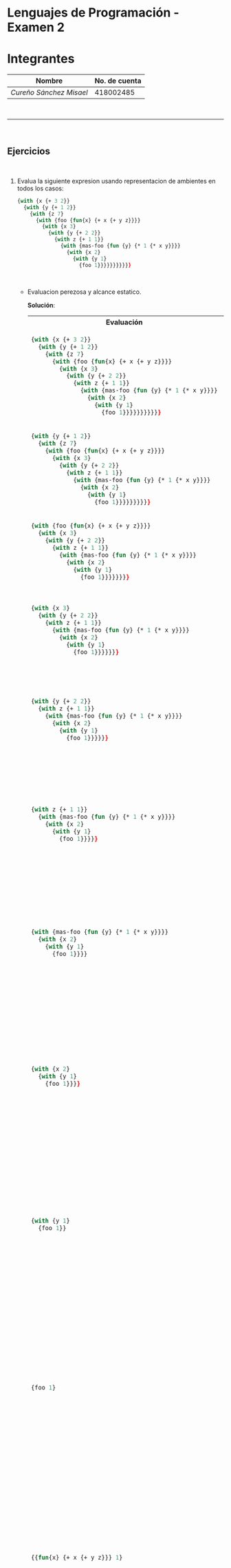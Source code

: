 # Lenguajes de Programación - Examen 2

# Integrantes 

| **Nombre** | **No. de cuenta** |
|---|---|
| *Cureño Sánchez Misael* | 418002485 |

<br>

---

<br>

## Ejercicios

<br>

1. Evalua la siguiente expresion usando representacion de ambientes en todos los casos:
    <br>

      ```ocaml
      {with {x {+ 3 2}}
        {with {y {+ 1 2}}
          {with {z 7}
            {with {foo {fun{x} {+ x {+ y z}}}}
              {with {x 3}
                {with {y {+ 2 2}}
                  {with z {+ 1 1}}
                    {with {mas-foo {fun {y} {* 1 {* x y}}}}
                      {with {x 2}
                        {with {y 1}
                          {foo 1}}}}}}}}}}}
      ```
      <br>

    - Evaluacion perezosa y alcance estatico.
      <br>

      **Solución**:
      <br>
      <center>
      <table width="100%">
      <tr>
      <th>Evaluación</th>
      <th>Ambiente</th>
      </tr>
      <tr>
      <td width="50%">

        ```ocaml
        {with {x {+ 3 2}}
          {with {y {+ 1 2}}
            {with {z 7}
              {with {foo {fun{x} {+ x {+ y z}}}}
                {with {x 3}
                  {with {y {+ 2 2}}
                    {with z {+ 1 1}}
                      {with {mas-foo {fun {y} {* 1 {* x y}}}}
                        {with {x 2}
                          {with {y 1}
                            {foo 1}}}}}}}}}}}
        ```
      </td>
      <td>

        ```txt
        -------------------------------
        ```

      </td>
      </tr>
      <tr>
      <td width="50%">

        ```ocaml
        {with {y {+ 1 2}}
          {with {z 7}
            {with {foo {fun{x} {+ x {+ y z}}}}
              {with {x 3}
                {with {y {+ 2 2}}
                  {with z {+ 1 1}}
                    {with {mas-foo {fun {y} {* 1 {* x y}}}}
                      {with {x 2}
                        {with {y 1}
                          {foo 1}}}}}}}}}}
        ```
      </td>
      <td>

        ```txt
        -------------------------------
            x   |     {+ 3 2}
        -------------------------------
        ```

      </td>
      </tr>
      <tr>
      <td width="50%">

        ```ocaml
        {with {foo {fun{x} {+ x {+ y z}}}}
          {with {x 3}
            {with {y {+ 2 2}}
              {with z {+ 1 1}}
                {with {mas-foo {fun {y} {* 1 {* x y}}}}
                  {with {x 2}
                    {with {y 1}
                      {foo 1}}}}}}}}
        ```
      </td>
      <td>

        ```txt
        -------------------------------
            z   |        7
        -------------------------------
            y   |     {+ 1 2}
        -------------------------------
            x   |     {+ 3 2}
        -------------------------------
        ```

      </td>
      </tr>
      <tr>
      <td width="50%">

        ```ocaml
        {with {x 3}
          {with {y {+ 2 2}}
            {with z {+ 1 1}}
              {with {mas-foo {fun {y} {* 1 {* x y}}}}
                {with {x 2}
                  {with {y 1}
                    {foo 1}}}}}}}
        ```
      </td>
      <td>

        ```txt
        ---------------------------------
          foo   | {fun{x} {+ x {+ y z}}}
        ---------------------------------
            z   |        7
        ---------------------------------
            y   |     {+ 1 2}
        ---------------------------------
            x   |     {+ 3 2}
        ---------------------------------
        ```

      </td>
      </tr>
      <tr>
      <td width="50%">

        ```ocaml
        {with {y {+ 2 2}}
          {with z {+ 1 1}}
            {with {mas-foo {fun {y} {* 1 {* x y}}}}
              {with {x 2}
                {with {y 1}
                  {foo 1}}}}}}
        ```
      </td>
      <td>

        ```txt
        ---------------------------------
            x   |        3
        ---------------------------------
          foo   | {fun{x} {+ x {+ y z}}}
        ---------------------------------
            z   |        7
        ---------------------------------
            y   |     {+ 1 2}
        ---------------------------------
            x   |     {+ 3 2}
        ---------------------------------
        ```

      </td>
      </tr>
      <tr>
      <td width="50%">

        ```ocaml
        {with z {+ 1 1}}
          {with {mas-foo {fun {y} {* 1 {* x y}}}}
            {with {x 2}
              {with {y 1}
                {foo 1}}}}}
        ```
      </td>
      <td>

        ```txt
        ---------------------------------
            y   |     {+ 2 2}
        ---------------------------------
            x   |        3
        ---------------------------------
          foo   | {fun{x} {+ x {+ y z}}}
        ---------------------------------
            z   |        7
        ---------------------------------
            y   |     {+ 1 2}
        ---------------------------------
            x   |     {+ 3 2}
        ---------------------------------
        ```

      </td>
      </tr>
      
      <tr>
      <td width="50%">

        ```ocaml
        {with {mas-foo {fun {y} {* 1 {* x y}}}}
          {with {x 2}
            {with {y 1}
              {foo 1}}}}
        ```
      </td>
      <td>

        ```txt
        ---------------------------------
            z   |     {+ 1 1}
        ---------------------------------
            y   |     {+ 2 2}
        ---------------------------------
            x   |        3
        ---------------------------------
          foo   | {fun{x} {+ x {+ y z}}}
        ---------------------------------
            z   |        7
        ---------------------------------
            y   |     {+ 1 2}
        ---------------------------------
            x   |     {+ 3 2}
        ---------------------------------
        ```

      </td>
      </tr>
      <tr>
      <td width="50%">

        ```ocaml
        {with {x 2}
          {with {y 1}
            {foo 1}}}}
        ```
      </td>
      <td>

        ```txt
        ---------------------------------
        mas-foo | {fun {y} {* 1 {* x y}}
        ---------------------------------
            z   |     {+ 1 1}
        ---------------------------------
            y   |     {+ 2 2}
        ---------------------------------
            x   |        3
        ---------------------------------
          foo   | {fun{x} {+ x {+ y z}}}
        ---------------------------------
            z   |        7
        ---------------------------------
            y   |     {+ 1 2}
        ---------------------------------
            x   |     {+ 3 2}
        ---------------------------------
        ```

      </td>
      </tr>
      <tr>
      <td width="50%">

        ```ocaml
        {with {y 1}
          {foo 1}}
        ```
      </td>
      <td>

        ```txt
        ---------------------------------
            x   |         2
        ---------------------------------
        mas-foo | {fun {y} {* 1 {* x y}}
        ---------------------------------
            z   |     {+ 1 1}
        ---------------------------------
            y   |     {+ 2 2}
        ---------------------------------
            x   |        3
        ---------------------------------
          foo   | {fun{x} {+ x {+ y z}}}
        ---------------------------------
            z   |        7
        ---------------------------------
            y   |     {+ 1 2}
        ---------------------------------
            x   |     {+ 3 2}
        ---------------------------------
        ```

      </td>
      </tr>
      <tr>
      <td width="50%">

        ```ocaml
        {foo 1}
        ```
      </td>
      <td>

        ```txt
        ---------------------------------
            y   |         1
        ---------------------------------
            x   |         2
        ---------------------------------
        mas-foo | {fun {y} {* 1 {* x y}}
        ---------------------------------
            z   |     {+ 1 1}
        ---------------------------------
            y   |     {+ 2 2}
        ---------------------------------
            x   |        3
        ---------------------------------
          foo   | {fun{x} {+ x {+ y z}}}
        ---------------------------------
            z   |        7
        ---------------------------------
            y   |     {+ 1 2}
        ---------------------------------
            x   |     {+ 3 2}
        ---------------------------------
        ```

      </td>
      </tr>
      
      <tr>
      <td width="50%">

        ```ocaml
        {{fun{x} {+ x {+ y z}}} 1}
        ```
      </td>
      <td>

        ```txt
        ---------------------------------
            y   |         1
        ---------------------------------
            x   |         2
        ---------------------------------
        mas-foo | {fun {y} {* 1 {* x y}}
        ---------------------------------
            z   |     {+ 1 1}
        ---------------------------------
            y   |     {+ 2 2}
        ---------------------------------
            x   |        3
        ---------------------------------
        > foo   | {fun{x} {+ x {+ y z}}}
        ---------------------------------
            z   |        7
        ---------------------------------
            y   |     {+ 1 2}
        ---------------------------------
            x   |     {+ 3 2}
        ---------------------------------
        ```

      </td>
      </tr>
      
      <tr>
      <td width="50%">

        ```ocaml
        {+ 1 {+ y z}}
        ```
      </td>
      <td>

        ```txt
        ---------------------------------
            y   |         1
        ---------------------------------
            x   |         2
        ---------------------------------
        mas-foo | {fun {y} {* 1 {* x y}}
        ---------------------------------
            z   |     {+ 1 1}
        ---------------------------------
            y   |     {+ 2 2}
        ---------------------------------
            x   |        3
        ---------------------------------
        > foo   | {fun{x} {+ x {+ y z}}}
        ---------------------------------
            z   |        7
        ---------------------------------
            y   |     {+ 1 2}
        ---------------------------------
            x   |     {+ 3 2}
        ---------------------------------
        ```

      </td>
      </tr>
      <tr>
      <td width="50%">

        ```ocaml
        {+ 1 {+ {+ 1 2} z}}
        ```
      </td>
      <td>

        ```txt
        ---------------------------------
            y   |         1
        ---------------------------------
            x   |         2
        ---------------------------------
        mas-foo | {fun {y} {* 1 {* x y}}
        ---------------------------------
            z   |     {+ 1 1}
        ---------------------------------
            y   |     {+ 2 2}
        ---------------------------------
            x   |        3
        ---------------------------------
          foo   | {fun{x} {+ x {+ y z}}}
        ---------------------------------
            z   |        7
        ---------------------------------
        >   y   |     {+ 1 2}
        ---------------------------------
            x   |     {+ 3 2}
        ---------------------------------
        ```

      </td>
      </tr>
      
      <tr>
      <td width="50%">

        ```ocaml
        {+ 1 {+ {+ 1 2} 7}}
        ```
      </td>
      <td>

        ```txt
        ---------------------------------
            y   |         1
        ---------------------------------
            x   |         2
        ---------------------------------
        mas-foo | {fun {y} {* 1 {* x y}}
        ---------------------------------
            z   |     {+ 1 1}
        ---------------------------------
            y   |     {+ 2 2}
        ---------------------------------
            x   |        3
        ---------------------------------
          foo   | {fun{x} {+ x {+ y z}}}
        ---------------------------------
        >   z   |        7
        ---------------------------------
            y   |     {+ 1 2}
        ---------------------------------
            x   |     {+ 3 2}
        ---------------------------------
        ```

      </td>
      </tr>
      <tr>
      <td width="50%">

        ```ocaml
        {+ 1 {+ 3 7}}
        ```
      </td>
      <td>

        ```txt
        ---------------------------------
            y   |         1
        ---------------------------------
            x   |         2
        ---------------------------------
        mas-foo | {fun {y} {* 1 {* x y}}
        ---------------------------------
            z   |     {+ 1 1}
        ---------------------------------
            y   |     {+ 2 2}
        ---------------------------------
            x   |        3
        ---------------------------------
          foo   | {fun{x} {+ x {+ y z}}}
        ---------------------------------
        >   z   |        7
        ---------------------------------
            y   |     {+ 1 2}
        ---------------------------------
            x   |     {+ 3 2}
        ---------------------------------
        ```

      </td>
      </tr>
      <tr>
      <td width="50%">

        ```ocaml
        {+ 1 10}
        ```
      </td>
      <td>

        ```txt
        ---------------------------------
            y   |         1
        ---------------------------------
            x   |         2
        ---------------------------------
        mas-foo | {fun {y} {* 1 {* x y}}
        ---------------------------------
            z   |     {+ 1 1}
        ---------------------------------
            y   |     {+ 2 2}
        ---------------------------------
            x   |        3
        ---------------------------------
          foo   | {fun{x} {+ x {+ y z}}}
        ---------------------------------
        >   z   |        7
        ---------------------------------
            y   |     {+ 1 2}
        ---------------------------------
            x   |     {+ 3 2}
        ---------------------------------
        ```

      </td>
      </tr>
      <tr>
      <td width="50%">

        ```ocaml
        11
        ```
      </td>
      <td>

        ```txt
        ---------------------------------
            y   |         1
        ---------------------------------
            x   |         2
        ---------------------------------
        mas-foo | {fun {y} {* 1 {* x y}}
        ---------------------------------
            z   |     {+ 1 1}
        ---------------------------------
            y   |     {+ 2 2}
        ---------------------------------
            x   |        3
        ---------------------------------
          foo   | {fun{x} {+ x {+ y z}}}
        ---------------------------------
        >   z   |        7
        ---------------------------------
            y   |     {+ 1 2}
        ---------------------------------
            x   |     {+ 3 2}
        ---------------------------------
        ```

      </td>
      </tr>
      </table>
      </center>

    - Evaluacion perezosa y alcance dinámico.
      <br><br>

      **Solución**:
      <br>
      <center>
      <table width="100%">
      <tr>
      <th>Evaluación</th>
      <th>Ambiente</th>
      </tr>
      <tr>
      <td width="50%">

        ```ocaml
        {with {x {+ 3 2}}
          {with {y {+ 1 2}}
            {with {z 7}
              {with {foo {fun{x} {+ x {+ y z}}}}
                {with {x 3}
                  {with {y {+ 2 2}}
                    {with z {+ 1 1}}
                      {with {mas-foo {fun {y} {* 1 {* x y}}}}
                        {with {x 2}
                          {with {y 1}
                            {foo 1}}}}}}}}}}}
        ```
      </td>
      <td>

        ```txt
        -------------------------------
        ```

      </td>
      </tr>
      <tr>
      <td width="50%">

        ```ocaml
        {with {y {+ 1 2}}
          {with {z 7}
            {with {foo {fun{x} {+ x {+ y z}}}}
              {with {x 3}
                {with {y {+ 2 2}}
                  {with z {+ 1 1}}
                    {with {mas-foo {fun {y} {* 1 {* x y}}}}
                      {with {x 2}
                        {with {y 1}
                          {foo 1}}}}}}}}}}
        ```
      </td>
      <td>

        ```txt
        -------------------------------
            x   |     {+ 3 2}
        -------------------------------
        ```

      </td>
      </tr>
      <tr>
      <td width="50%">

        ```ocaml
        {with {foo {fun{x} {+ x {+ y z}}}}
          {with {x 3}
            {with {y {+ 2 2}}
              {with z {+ 1 1}}
                {with {mas-foo {fun {y} {* 1 {* x y}}}}
                  {with {x 2}
                    {with {y 1}
                      {foo 1}}}}}}}}
        ```
      </td>
      <td>

        ```txt
        -------------------------------
            z   |        7
        -------------------------------
            y   |     {+ 1 2}
        -------------------------------
            x   |     {+ 3 2}
        -------------------------------
        ```

      </td>
      </tr>
      <tr>
      <td width="50%">

        ```ocaml
        {with {x 3}
          {with {y {+ 2 2}}
            {with z {+ 1 1}}
              {with {mas-foo {fun {y} {* 1 {* x y}}}}
                {with {x 2}
                  {with {y 1}
                    {foo 1}}}}}}}
        ```
      </td>
      <td>

        ```txt
        ---------------------------------
          foo   | {fun{x} {+ x {+ y z}}}
        ---------------------------------
            z   |        7
        ---------------------------------
            y   |     {+ 1 2}
        ---------------------------------
            x   |     {+ 3 2}
        ---------------------------------
        ```

      </td>
      </tr>
      <tr>
      <td width="50%">

        ```ocaml
        {with {y {+ 2 2}}
          {with z {+ 1 1}}
            {with {mas-foo {fun {y} {* 1 {* x y}}}}
              {with {x 2}
                {with {y 1}
                  {foo 1}}}}}}
        ```
      </td>
      <td>

        ```txt
        ---------------------------------
            x   |        3
        ---------------------------------
          foo   | {fun{x} {+ x {+ y z}}}
        ---------------------------------
            z   |        7
        ---------------------------------
            y   |     {+ 1 2}
        ---------------------------------
            x   |     {+ 3 2}
        ---------------------------------
        ```

      </td>
      </tr>
      <tr>
      <td width="50%">

        ```ocaml
        {with z {+ 1 1}}
          {with {mas-foo {fun {y} {* 1 {* x y}}}}
            {with {x 2}
              {with {y 1}
                {foo 1}}}}}
        ```
      </td>
      <td>

        ```txt
        ---------------------------------
            y   |     {+ 2 2}
        ---------------------------------
            x   |        3
        ---------------------------------
          foo   | {fun{x} {+ x {+ y z}}}
        ---------------------------------
            z   |        7
        ---------------------------------
            y   |     {+ 1 2}
        ---------------------------------
            x   |     {+ 3 2}
        ---------------------------------
        ```

      </td>
      </tr>
      
      <tr>
      <td width="50%">

        ```ocaml
        {with {mas-foo {fun {y} {* 1 {* x y}}}}
          {with {x 2}
            {with {y 1}
              {foo 1}}}}
        ```
      </td>
      <td>

        ```txt
        ---------------------------------
            z   |     {+ 1 1}
        ---------------------------------
            y   |     {+ 2 2}
        ---------------------------------
            x   |        3
        ---------------------------------
          foo   | {fun{x} {+ x {+ y z}}}
        ---------------------------------
            z   |        7
        ---------------------------------
            y   |     {+ 1 2}
        ---------------------------------
            x   |     {+ 3 2}
        ---------------------------------
        ```

      </td>
      </tr>
      <tr>
      <td width="50%">

        ```ocaml
        {with {x 2}
          {with {y 1}
            {foo 1}}}}
        ```
      </td>
      <td>

        ```txt
        ---------------------------------
        mas-foo | {fun {y} {* 1 {* x y}}
        ---------------------------------
            z   |     {+ 1 1}
        ---------------------------------
            y   |     {+ 2 2}
        ---------------------------------
            x   |        3
        ---------------------------------
          foo   | {fun{x} {+ x {+ y z}}}
        ---------------------------------
            z   |        7
        ---------------------------------
            y   |     {+ 1 2}
        ---------------------------------
            x   |     {+ 3 2}
        ---------------------------------
        ```

      </td>
      </tr>
      <tr>
      <td width="50%">

        ```ocaml
        {with {y 1}
          {foo 1}}
        ```
      </td>
      <td>

        ```txt
        ---------------------------------
            x   |         2
        ---------------------------------
        mas-foo | {fun {y} {* 1 {* x y}}
        ---------------------------------
            z   |     {+ 1 1}
        ---------------------------------
            y   |     {+ 2 2}
        ---------------------------------
            x   |        3
        ---------------------------------
          foo   | {fun{x} {+ x {+ y z}}}
        ---------------------------------
            z   |        7
        ---------------------------------
            y   |     {+ 1 2}
        ---------------------------------
            x   |     {+ 3 2}
        ---------------------------------
        ```

      </td>
      </tr>
      <tr>
      <td width="50%">

        ```ocaml
        {foo 1}
        ```
      </td>
      <td>

        ```txt
        ---------------------------------
            y   |         1
        ---------------------------------
            x   |         2
        ---------------------------------
        mas-foo | {fun {y} {* 1 {* x y}}
        ---------------------------------
            z   |     {+ 1 1}
        ---------------------------------
            y   |     {+ 2 2}
        ---------------------------------
            x   |        3
        ---------------------------------
          foo   | {fun{x} {+ x {+ y z}}}
        ---------------------------------
            z   |        7
        ---------------------------------
            y   |     {+ 1 2}
        ---------------------------------
            x   |     {+ 3 2}
        ---------------------------------
        ```

      </td>
      </tr>
      <tr>
      <td width="50%">

        ```ocaml
        {{fun{x} {+ x {+ y z}}} 1}
        ```
      </td>
      <td>

        ```txt
        ---------------------------------
            y   |         1
        ---------------------------------
            x   |         2
        ---------------------------------
        mas-foo | {fun {y} {* 1 {* x y}}
        ---------------------------------
            z   |     {+ 1 1}
        ---------------------------------
            y   |     {+ 2 2}
        ---------------------------------
            x   |        3
        ---------------------------------
        > foo   | {fun{x} {+ x {+ y z}}}
        ---------------------------------
            z   |        7
        ---------------------------------
            y   |     {+ 1 2}
        ---------------------------------
            x   |     {+ 3 2}
        ---------------------------------
        ```

      </td>
      </tr>
      <tr>
      <td width="50%">

        ```ocaml
        {+ 1 {+ y z}}
        ```
      </td>
      <td>

        ```txt
        ---------------------------------
            y   |         1
        ---------------------------------
            x   |         2
        ---------------------------------
        mas-foo | {fun {y} {* 1 {* x y}}
        ---------------------------------
            z   |     {+ 1 1}
        ---------------------------------
            y   |     {+ 2 2}
        ---------------------------------
            x   |        3
        ---------------------------------
        > foo   | {fun{x} {+ x {+ y z}}}
        ---------------------------------
            z   |        7
        ---------------------------------
            y   |     {+ 1 2}
        ---------------------------------
            x   |     {+ 3 2}
        ---------------------------------
        ```

      </td>
      </tr>
      <tr>
      <td width="50%">

        ```ocaml
        {+ 1 {+ 1 z}}
        ```
      </td>
      <td>

        ```txt
        ---------------------------------
        >   y   |         1
        ---------------------------------
            x   |         2
        ---------------------------------
        mas-foo | {fun {y} {* 1 {* x y}}
        ---------------------------------
            z   |     {+ 1 1}
        ---------------------------------
            y   |     {+ 2 2}
        ---------------------------------
            x   |        3
        ---------------------------------
          foo   | {fun{x} {+ x {+ y z}}}
        ---------------------------------
            z   |        7
        ---------------------------------
            y   |     {+ 1 2}
        ---------------------------------
            x   |     {+ 3 2}
        ---------------------------------
        ```

      </td>
      </tr>
      <tr>
      <td width="50%">

        ```ocaml
        {+ 1 {+ 1 {+ 1 1}}}
        ```
      </td>
      <td>

        ```txt
        ---------------------------------
            y   |         1
        ---------------------------------
            x   |         2
        ---------------------------------
        mas-foo | {fun {y} {* 1 {* x y}}
        ---------------------------------
        >   z   |     {+ 1 1}
        ---------------------------------
            y   |     {+ 2 2}
        ---------------------------------
            x   |        3
        ---------------------------------
          foo   | {fun{x} {+ x {+ y z}}}
        ---------------------------------
            z   |        7
        ---------------------------------
            y   |     {+ 1 2}
        ---------------------------------
            x   |     {+ 3 2}
        ---------------------------------
        ```

      </td>
      </tr>
      <tr>
      <td width="50%">

        ```ocaml
        {+ 1 {+ 1 2}}
        ```
      </td>
      <td>

        ```txt
        ---------------------------------
            y   |         1
        ---------------------------------
            x   |         2
        ---------------------------------
        mas-foo | {fun {y} {* 1 {* x y}}
        ---------------------------------
        >   z   |     {+ 1 1}
        ---------------------------------
            y   |     {+ 2 2}
        ---------------------------------
            x   |        3
        ---------------------------------
          foo   | {fun{x} {+ x {+ y z}}}
        ---------------------------------
            z   |        7
        ---------------------------------
            y   |     {+ 1 2}
        ---------------------------------
            x   |     {+ 3 2}
        ---------------------------------
        ```

      </td>
      </tr>
      <tr>
      <td width="50%">

        ```ocaml
        {+ 1 3}
        ```
      </td>
      <td>

        ```txt
        ---------------------------------
            y   |         1
        ---------------------------------
            x   |         2
        ---------------------------------
        mas-foo | {fun {y} {* 1 {* x y}}
        ---------------------------------
        >   z   |     {+ 1 1}
        ---------------------------------
            y   |     {+ 2 2}
        ---------------------------------
            x   |        3
        ---------------------------------
          foo   | {fun{x} {+ x {+ y z}}}
        ---------------------------------
            z   |        7
        ---------------------------------
            y   |     {+ 1 2}
        ---------------------------------
            x   |     {+ 3 2}
        ---------------------------------
        ```

      </td>
      </tr>
      <tr>
      <td width="50%">

        ```ocaml
        4
        ```
      </td>
      <td>

        ```txt
        ---------------------------------
            y   |         1
        ---------------------------------
            x   |         2
        ---------------------------------
        mas-foo | {fun {y} {* 1 {* x y}}
        ---------------------------------
        >   z   |     {+ 1 1}
        ---------------------------------
            y   |     {+ 2 2}
        ---------------------------------
            x   |        3
        ---------------------------------
          foo   | {fun{x} {+ x {+ y z}}}
        ---------------------------------
            z   |        7
        ---------------------------------
            y   |     {+ 1 2}
        ---------------------------------
            x   |     {+ 3 2}
        ---------------------------------
        ```

      </td>
      </tr>
      </table>
      </center>

    - Evaluacion glotona y alcance estático.
      <br>

      **Solución**:
      <br>
      <center>
      <table width="100%">
      <tr>
      <th>Evaluación</th>
      <th>Ambiente</th>
      </tr>
      <tr>
      <td width="50%">

        ```ocaml
        {with {x {+ 3 2}}
          {with {y {+ 1 2}}
            {with {z 7}
              {with {foo {fun{x} {+ x {+ y z}}}}
                {with {x 3}
                  {with {y {+ 2 2}}
                    {with z {+ 1 1}}
                      {with {mas-foo {fun {y} {* 1 {* x y}}}}
                        {with {x 2}
                          {with {y 1}
                            {foo 1}}}}}}}}}}}
        ```
      </td>
      <td>

        ```txt
        -------------------------------
        ```

      </td>
      </tr>
      <tr>
      <td width="50%">

        ```ocaml
        {with {y {+ 1 2}}
          {with {z 7}
            {with {foo {fun{x} {+ x {+ y z}}}}
              {with {x 3}
                {with {y {+ 2 2}}
                  {with z {+ 1 1}}
                    {with {mas-foo {fun {y} {* 1 {* x y}}}}
                      {with {x 2}
                        {with {y 1}
                          {foo 1}}}}}}}}}}
        ```
      </td>
      <td>

        ```txt
        -------------------------------
            x   |         5
        -------------------------------
        ```

      </td>
      </tr>
      <tr>
      <td width="50%">

        ```ocaml
        {with {foo {fun{x} {+ x {+ y z}}}}
          {with {x 3}
            {with {y {+ 2 2}}
              {with z {+ 1 1}}
                {with {mas-foo {fun {y} {* 1 {* x y}}}}
                  {with {x 2}
                    {with {y 1}
                      {foo 1}}}}}}}}
        ```
      </td>
      <td>

        ```txt
        -------------------------------
            z   |         7
        -------------------------------
            y   |         3
        -------------------------------
            x   |         5
        -------------------------------
        ```

      </td>
      </tr>
      <tr>
      <td width="50%">

        ```ocaml
        {with {x 3}
          {with {y {+ 2 2}}
            {with z {+ 1 1}}
              {with {mas-foo {fun {y} {* 1 {* x y}}}}
                {with {x 2}
                  {with {y 1}
                    {foo 1}}}}}}}
        ```
      </td>
      <td>

        ```txt
        ---------------------------------
          foo   | {fun{x} {+ x {+ y z}}}
        ---------------------------------
            z   |         7
        ---------------------------------
            y   |         3
        ---------------------------------
            x   |         5
        ---------------------------------
        ```

      </td>
      </tr>
      <tr>
      <td width="50%">

        ```ocaml
        {with {y {+ 2 2}}
          {with z {+ 1 1}}
            {with {mas-foo {fun {y} {* 1 {* x y}}}}
              {with {x 2}
                {with {y 1}
                  {foo 1}}}}}}
        ```
      </td>
      <td>

        ```txt
        ---------------------------------
            x   |        3
        ---------------------------------
          foo   | {fun{x} {+ x {+ y z}}}
        ---------------------------------
            z   |         7
        ---------------------------------
            y   |         3
        ---------------------------------
            x   |         5
        ---------------------------------
        ```

      </td>
      </tr>
      <tr>
      <td width="50%">

        ```ocaml
        {with z {+ 1 1}}
          {with {mas-foo {fun {y} {* 1 {* x y}}}}
            {with {x 2}
              {with {y 1}
                {foo 1}}}}}
        ```
      </td>
      <td>

        ```txt
        ---------------------------------
            y   |         4
        ---------------------------------
            x   |         3
        ---------------------------------
          foo   | {fun{x} {+ x {+ y z}}}
        ---------------------------------
            z   |         7
        ---------------------------------
            y   |         3
        ---------------------------------
            x   |         5
        ---------------------------------
        ```

      </td>
      </tr>
      
      <tr>
      <td width="50%">

        ```ocaml
        {with {mas-foo {fun {y} {* 1 {* x y}}}}
          {with {x 2}
            {with {y 1}
              {foo 1}}}}
        ```
      </td>
      <td>

        ```txt
        ---------------------------------
            z   |         2
        ---------------------------------
            y   |         4
        ---------------------------------
            x   |         3
        ---------------------------------
          foo   | {fun{x} {+ x {+ y z}}}
        ---------------------------------
            z   |         7
        ---------------------------------
            y   |         3
        ---------------------------------
            x   |         5
        ---------------------------------
        ```

      </td>
      </tr>
      <tr>
      <td width="50%">

        ```ocaml
        {with {x 2}
          {with {y 1}
            {foo 1}}}}
        ```
      </td>
      <td>

        ```txt
        ---------------------------------
        mas-foo | {fun {y} {* 1 {* x y}}
        ---------------------------------
            z   |         2
        ---------------------------------
            y   |         4
        ---------------------------------
            x   |         3
        ---------------------------------
          foo   | {fun{x} {+ x {+ y z}}}
        ---------------------------------
            z   |         7
        ---------------------------------
            y   |         3
        ---------------------------------
            x   |         5
        ---------------------------------
        ```

      </td>
      </tr>
      <tr>
      <td width="50%">

        ```ocaml
          {with {y 1}
            {foo 1}}
        ```
      </td>
      <td>

        ```txt
        ---------------------------------
            x   |         2
        ---------------------------------
        mas-foo | {fun {y} {* 1 {* x y}}
        ---------------------------------
            z   |         2
        ---------------------------------
            y   |         4
        ---------------------------------
            x   |         3
        ---------------------------------
          foo   | {fun{x} {+ x {+ y z}}}
        ---------------------------------
            z   |         7
        ---------------------------------
            y   |         3
        ---------------------------------
            x   |         5
        ---------------------------------
        ```

      </td>
      </tr>
      <tr>
      <td width="50%">

        ```ocaml
          {foo 1}
        ```
      </td>
      <td>

        ```txt
        ---------------------------------
            y   |         1
        ---------------------------------
            x   |         2
        ---------------------------------
        mas-foo | {fun {y} {* 1 {* x y}}
        ---------------------------------
            z   |         2
        ---------------------------------
            y   |         4
        ---------------------------------
            x   |         3
        ---------------------------------
          foo   | {fun{x} {+ x {+ y z}}}
        ---------------------------------
            z   |         7
        ---------------------------------
            y   |         3
        ---------------------------------
            x   |         5
        ---------------------------------
        ```

      </td>
      </tr>
      <tr>
      <td width="50%">

        ```ocaml
        {{fun{x} {+ x {+ y z}}} 1}
        ```
      </td>
      <td>

        ```txt
        ---------------------------------
            y   |         1
        ---------------------------------
            x   |         2
        ---------------------------------
        mas-foo | {fun {y} {* 1 {* x y}}
        ---------------------------------
            z   |         2
        ---------------------------------
            y   |         4
        ---------------------------------
            x   |         3
        ---------------------------------
        > foo   | {fun{x} {+ x {+ y z}}}
        ---------------------------------
            z   |        7
        ---------------------------------
            y   |        3
        ---------------------------------
            x   |        5
        ---------------------------------
        ```

      </td>
      </tr>
      
      <tr>
      <td width="50%">

        ```ocaml
        {+ 1 {+ y z}}
        ```
      </td>
      <td>

        ```txt
        ---------------------------------
            y   |         1
        ---------------------------------
            x   |         2
        ---------------------------------
        mas-foo | {fun {y} {* 1 {* x y}}
        ---------------------------------
            z   |         2
        ---------------------------------
            y   |         4
        ---------------------------------
            x   |         3
        ---------------------------------
        > foo   | {fun{x} {+ x {+ y z}}}
        ---------------------------------
            z   |        7
        ---------------------------------
            y   |        3
        ---------------------------------
            x   |        5
        ---------------------------------
        ```

      </td>
      </tr>
      <tr>
      <td width="50%">

        ```ocaml
        {+ 1 {+ 3 z}}
        ```
      </td>
      <td>

        ```txt
        ---------------------------------
            y   |         1
        ---------------------------------
            x   |         2
        ---------------------------------
        mas-foo | {fun {y} {* 1 {* x y}}
        ---------------------------------
            z   |         2
        ---------------------------------
            y   |         4
        ---------------------------------
            x   |         3
        ---------------------------------
          foo   | {fun{x} {+ x {+ y z}}}
        ---------------------------------
            z   |         7
        ---------------------------------
        >   y   |         3
        ---------------------------------
            x   |         5
        ---------------------------------
        ```

      </td>
      </tr>
      
      <tr>
      <td width="50%">

        ```ocaml
        {+ 1 {+ 3 7}}
        ```
      </td>
      <td>

        ```txt
        ---------------------------------
            y   |         1
        ---------------------------------
            x   |         2
        ---------------------------------
        mas-foo | {fun {y} {* 1 {* x y}}
        ---------------------------------
            z   |         2
        ---------------------------------
            y   |         4
        ---------------------------------
            x   |         3
        ---------------------------------
          foo   | {fun{x} {+ x {+ y z}}}
        ---------------------------------
        >   z   |         7
        ---------------------------------
            y   |         3
        ---------------------------------
            x   |     {+ 3 2}
        ---------------------------------
        ```

      </td>
      </tr>
      <tr>
      <td width="50%">

        ```ocaml
        {+ 1 {+ 3 7}}
        ```
      </td>
      <td>

        ```txt
        ---------------------------------
            y   |         1
        ---------------------------------
            x   |         2
        ---------------------------------
        mas-foo | {fun {y} {* 1 {* x y}}
        ---------------------------------
            z   |         2
        ---------------------------------
            y   |         4
        ---------------------------------
            x   |         3
        ---------------------------------
          foo   | {fun{x} {+ x {+ y z}}}
        ---------------------------------
        >   z   |         7
        ---------------------------------
            y   |         3
        ---------------------------------
            x   |     {+ 3 2}
        ---------------------------------
        ```

      </td>
      </tr>
      <tr>
      <td width="50%">

        ```ocaml
        {+ 1 10}
        ```
      </td>
      <td>

        ```txt
        ---------------------------------
            y   |         1
        ---------------------------------
            x   |         2
        ---------------------------------
        mas-foo | {fun {y} {* 1 {* x y}}
        ---------------------------------
            z   |         2
        ---------------------------------
            y   |         4
        ---------------------------------
            x   |         3
        ---------------------------------
          foo   | {fun{x} {+ x {+ y z}}}
        ---------------------------------
        >   z   |         7
        ---------------------------------
            y   |         3
        ---------------------------------
            x   |     {+ 3 2}
        ---------------------------------
        ```

      </td>
      </tr>
      <tr>
      <td width="50%">

        ```ocaml
        11
        ```
      </td>
      <td>

        ```txt
        ---------------------------------
            y   |         1
        ---------------------------------
            x   |         2
        ---------------------------------
        mas-foo | {fun {y} {* 1 {* x y}}
        ---------------------------------
            z   |         2
        ---------------------------------
            y   |         4
        ---------------------------------
            x   |         3
        ---------------------------------
          foo   | {fun{x} {+ x {+ y z}}}
        ---------------------------------
        >   z   |         7
        ---------------------------------
            y   |         3
        ---------------------------------
            x   |     {+ 3 2}
        ---------------------------------
        ```

      </td>
      </tr>
      </table>
      </center>

    - Evaluacion glotona y alcance dinámico.
      <br>

      **Solución**:
      <br>
      <center>
      <table width="100%">
      <tr>
      <th>Evaluación</th>
      <th>Ambiente</th>
      </tr>
      <tr>
      <td width="50%">

        ```ocaml
        {with {x {+ 3 2}}
          {with {y {+ 1 2}}
            {with {z 7}
              {with {foo {fun{x} {+ x {+ y z}}}}
                {with {x 3}
                  {with {y {+ 2 2}}
                    {with z {+ 1 1}}
                      {with {mas-foo {fun {y} {* 1 {* x y}}}}
                        {with {x 2}
                          {with {y 1}
                            {foo 1}}}}}}}}}}}
        ```
      </td>
      <td>

        ```txt
        -------------------------------
        ```

      </td>
      </tr>
      <tr>
      <td width="50%">

        ```ocaml
        {with {y {+ 1 2}}
          {with {z 7}
            {with {foo {fun{x} {+ x {+ y z}}}}
              {with {x 3}
                {with {y {+ 2 2}}
                  {with z {+ 1 1}}
                    {with {mas-foo {fun {y} {* 1 {* x y}}}}
                      {with {x 2}
                        {with {y 1}
                          {foo 1}}}}}}}}}}
        ```
      </td>
      <td>

        ```txt
        -------------------------------
            x   |         5
        -------------------------------
        ```

      </td>
      </tr>
      <tr>
      <td width="50%">

        ```ocaml
        {with {foo {fun{x} {+ x {+ y z}}}}
          {with {x 3}
            {with {y {+ 2 2}}
              {with z {+ 1 1}}
                {with {mas-foo {fun {y} {* 1 {* x y}}}}
                  {with {x 2}
                    {with {y 1}
                      {foo 1}}}}}}}}
        ```
      </td>
      <td>

        ```txt
        -------------------------------
            z   |         7
        -------------------------------
            y   |         3
        -------------------------------
            x   |         5
        -------------------------------
        ```

      </td>
      </tr>
      <tr>
      <td width="50%">

        ```ocaml
        {with {x 3}
          {with {y {+ 2 2}}
            {with z {+ 1 1}}
              {with {mas-foo {fun {y} {* 1 {* x y}}}}
                {with {x 2}
                  {with {y 1}
                    {foo 1}}}}}}}
        ```
      </td>
      <td>

        ```txt
        ---------------------------------
          foo   | {fun{x} {+ x {+ y z}}}
        ---------------------------------
            z   |         7
        ---------------------------------
            y   |         3
        ---------------------------------
            x   |         5
        ---------------------------------
        ```

      </td>
      </tr>
      <tr>
      <td width="50%">

        ```ocaml
        {with {y {+ 2 2}}
          {with z {+ 1 1}}
            {with {mas-foo {fun {y} {* 1 {* x y}}}}
              {with {x 2}
                {with {y 1}
                  {foo 1}}}}}}
        ```
      </td>
      <td>

        ```txt
        ---------------------------------
            x   |        3
        ---------------------------------
          foo   | {fun{x} {+ x {+ y z}}}
        ---------------------------------
            z   |         7
        ---------------------------------
            y   |         3
        ---------------------------------
            x   |         5
        ---------------------------------
        ```

      </td>
      </tr>
      <tr>
      <td width="50%">

        ```ocaml
        {with z {+ 1 1}}
          {with {mas-foo {fun {y} {* 1 {* x y}}}}
            {with {x 2}
              {with {y 1}
                {foo 1}}}}}
        ```
      </td>
      <td>

        ```txt
        ---------------------------------
            y   |         4
        ---------------------------------
            x   |         3
        ---------------------------------
          foo   | {fun{x} {+ x {+ y z}}}
        ---------------------------------
            z   |         7
        ---------------------------------
            y   |         3
        ---------------------------------
            x   |         5
        ---------------------------------
        ```

      </td>
      </tr>
      
      <tr>
      <td width="50%">

        ```ocaml
        {with {mas-foo {fun {y} {* 1 {* x y}}}}
          {with {x 2}
            {with {y 1}
              {foo 1}}}}
        ```
      </td>
      <td>

        ```txt
        ---------------------------------
            z   |         2
        ---------------------------------
            y   |         4
        ---------------------------------
            x   |         3
        ---------------------------------
          foo   | {fun{x} {+ x {+ y z}}}
        ---------------------------------
            z   |         7
        ---------------------------------
            y   |         3
        ---------------------------------
            x   |         5
        ---------------------------------
        ```

      </td>
      </tr>
      <tr>
      <td width="50%">

        ```ocaml
        {with {x 2}
          {with {y 1}
            {foo 1}}}}
        ```
      </td>
      <td>

        ```txt
        ---------------------------------
        mas-foo | {fun {y} {* 1 {* x y}}
        ---------------------------------
            z   |         2
        ---------------------------------
            y   |         4
        ---------------------------------
            x   |         3
        ---------------------------------
          foo   | {fun{x} {+ x {+ y z}}}
        ---------------------------------
            z   |         7
        ---------------------------------
            y   |         3
        ---------------------------------
            x   |         5
        ---------------------------------
        ```

      </td>
      </tr>
      <tr>
      <td width="50%">

        ```ocaml
        {with {y 1}
          {foo 1}}
        ```
      </td>
      <td>

        ```txt
        ---------------------------------
            x   |         2
        ---------------------------------
        mas-foo | {fun {y} {* 1 {* x y}}
        ---------------------------------
            z   |         2
        ---------------------------------
            y   |         4
        ---------------------------------
            x   |         3
        ---------------------------------
          foo   | {fun{x} {+ x {+ y z}}}
        ---------------------------------
            z   |         7
        ---------------------------------
            y   |         3
        ---------------------------------
            x   |         5
        ---------------------------------
        ```

      </td>
      </tr>
      <tr>
      <td width="50%">

        ```ocaml
        {foo 1}
        ```
      </td>
      <td>

        ```txt
        ---------------------------------
            y   |         1
        ---------------------------------
            x   |         2
        ---------------------------------
        mas-foo | {fun {y} {* 1 {* x y}}
        ---------------------------------
            z   |         2
        ---------------------------------
            y   |         4
        ---------------------------------
            x   |         3
        ---------------------------------
          foo   | {fun{x} {+ x {+ y z}}}
        ---------------------------------
            z   |         7
        ---------------------------------
            y   |         3
        ---------------------------------
            x   |         5
        ---------------------------------
        ```

      </td>
      </tr>
      <tr>
      <td width="50%">

        ```ocaml
        {{fun{x} {+ x {+ y z}}} 1}
        ```
      </td>
      <td>

        ```txt
        ---------------------------------
            y   |         1
        ---------------------------------
            x   |         2
        ---------------------------------
        mas-foo | {fun {y} {* 1 {* x y}}
        ---------------------------------
            z   |         2
        ---------------------------------
            y   |         4
        ---------------------------------
            x   |         3
        ---------------------------------
        > foo   | {fun{x} {+ x {+ y z}}}
        ---------------------------------
            z   |         7
        ---------------------------------
            y   |         3
        ---------------------------------
            x   |         5
        ---------------------------------
        ```

      </td>
      </tr>
      <tr>
      <td width="50%">

        ```ocaml
        {+ 1 {+ y z}}
        ```
      </td>
      <td>

        ```txt
        ---------------------------------
        >   y   |         1
        ---------------------------------
            x   |         2
        ---------------------------------
        mas-foo | {fun {y} {* 1 {* x y}}
        ---------------------------------
            z   |         2
        ---------------------------------
            y   |         4
        ---------------------------------
            x   |         3
        ---------------------------------
          foo   | {fun{x} {+ x {+ y z}}}
        ---------------------------------
            z   |         7
        ---------------------------------
            y   |         3
        ---------------------------------
            x   |         5
        ---------------------------------
        ```

      </td>
      </tr>
      <tr>
      <td width="50%">

        ```ocaml
        {+ 1 {+ 1 z}}
        ```
      </td>
      <td>

        ```txt
        ---------------------------------
            y   |         1
        ---------------------------------
            x   |         2
        ---------------------------------
        mas-foo | {fun {y} {* 1 {* x y}}
        ---------------------------------
            z   |         2
        ---------------------------------
            y   |         4
        ---------------------------------
            x   |         3
        ---------------------------------
        > foo   | {fun{x} {+ x {+ y z}}}
        ---------------------------------
            z   |         7
        ---------------------------------
            y   |         3
        ---------------------------------
            x   |         5
        ---------------------------------
        ```

      </td>
      </tr>
      <tr>
      <td width="50%">

        ```ocaml
        {+ 1 {+ 1 2}}
        ```
      </td>
      <td>

        ```txt
        ---------------------------------
            y   |         1
        ---------------------------------
            x   |         2
        ---------------------------------
        mas-foo | {fun {y} {* 1 {* x y}}
        ---------------------------------
        >   z   |         2
        ---------------------------------
            y   |         4
        ---------------------------------
            x   |         3
        ---------------------------------
          foo   | {fun{x} {+ x {+ y z}}}
        ---------------------------------
            z   |         7
        ---------------------------------
            y   |         3
        ---------------------------------
            x   |         5
        ---------------------------------
        ```

      </td>
      </tr>
      <tr>
      <td width="50%">

        ```ocaml
        {+ 1 3}
        ```
      </td>
      <td>

        ```txt
        ---------------------------------
            y   |         1
        ---------------------------------
            x   |         2
        ---------------------------------
        mas-foo | {fun {y} {* 1 {* x y}}
        ---------------------------------
        >   z   |     {+ 1 1}
        ---------------------------------
            y   |     {+ 2 2}
        ---------------------------------
            x   |        3
        ---------------------------------
          foo   | {fun{x} {+ x {+ y z}}}
        ---------------------------------
            z   |        7
        ---------------------------------
            y   |     {+ 1 2}
        ---------------------------------
            x   |     {+ 3 2}
        ---------------------------------
        ```

      </td>
      </tr>
      <tr>
      <td width="50%">

        ```ocaml
        4
        ```
      </td>
      <td>

        ```txt
        ---------------------------------
            y   |         1
        ---------------------------------
            x   |         2
        ---------------------------------
        mas-foo | {fun {y} {* 1 {* x y}}
        ---------------------------------
        >   z   |     {+ 1 1}
        ---------------------------------
            y   |     {+ 2 2}
        ---------------------------------
            x   |        3
        ---------------------------------
          foo   | {fun{x} {+ x {+ y z}}}
        ---------------------------------
            z   |        7
        ---------------------------------
            y   |     {+ 1 2}
        ---------------------------------
            x   |     {+ 3 2}
        ---------------------------------
        ```

      </td>
      </tr>
      </table>
      </center>

    Es necesario expresar el ambiente final (stack) para evaluacion glotona y
    perezosa; ademas de la expresion completa a evaluar en cada uno de los 
    incisos anteriores, antes de dar el resultado final de tales evaluaciones.
    
      <br>


  2. Evalua las siguientes expresiones usando cada uno de los pasos de
  parametros que se solicitan, debes de poner la ultima expresion a evaluar
  antes de dar el resultado final de la misma, usando:
      <br>

      - Paso de parametros por valor.

      
        
        **Solución**:
        <br>
        <center>
        <table width="100%">
        <tr>
        <th>Evaluación</th>
        <th>Ambiente</th>
        <th>Store</th>
        </tr>
        <tr>
        <td width="30%">

          ```ocaml
          {with* 
            {
              {i -1} 
              {j -1}
              {swap {fun {x y}
                {seqn 
                  {set tmp x}
                  {set x y}
                  {set y tmp}}}}
            }
            {seqn 
              {swap i j}
              {- j i}}}
          ```
        </td>
        <td>
          
          
          ```txt
          --------------------------------
          ```
        </td>
        <td>
          
          
          ```txt
          --------------------------------
          ```
        </td>
        </tr>
        <tr>
        <td width="30%">

          ```ocaml
          {with* 
            {
              {i -1} 
              {j -1}
              {swap {fun {x y}
                {seqn 
                  {set tmp x}
                  {set x y}
                  {set y tmp}}}}
            }
            {seqn 
              {swap i j}
              {- j i}}}
          ```
        </td>
        <td>
          
          
          ```txt
          --------------------------------
            swap  |         2
          --------------------------------
              j   |         1
          --------------------------------
              i   |         0
          --------------------------------
          ```
        </td>
        <td>
          
          
          ```txt
          --------------------------------
              2  | {fun {x y} {seqn ...}}
          --------------------------------
              1  |         -1
          --------------------------------
              0  |         -1
          --------------------------------
          ```
        </td>
        </tr>
        <tr>
        <td width="30%">

          ```ocaml
          {seqn 
            {swap i j}
            {- j i}}
          ```
        </td>
        <td>
          
          
          ```txt
          --------------------------------
            swap  |         2
          --------------------------------
              j   |         1
          --------------------------------
              i   |         0
          --------------------------------
          ```
        </td>
        <td>
          
          
          ```txt
          --------------------------------
              2  | {fun {x y} {seqn ...}}
          --------------------------------
              1  |         -1
          --------------------------------
              0  |         -1
          --------------------------------
          ```
        </td>
        </tr>
        <tr>
        <td width="30%">

          ```ocaml
          {swap i j}
          ```
        </td>
        <td>
          
          
          ```txt
          --------------------------------
            swap  |         2
          --------------------------------
              j   |         1
          --------------------------------
              i   |         0
          --------------------------------
          ```
        </td>
        <td>
          
          
          ```txt
          --------------------------------
              2  | {fun {x y} {seqn ...}}
          --------------------------------
              1  |         -1
          --------------------------------
              0  |         -1
          --------------------------------
          ```
        </td>
        </tr>

        <tr>
        <td width="30%">


          ```ocaml
          {- -1 i}
          ```
        </td>
        <td>
          
          
          ```txt
          --------------------------------
            swap  |         2
          --------------------------------
          >   j   |         1
          --------------------------------
              i   |         0
          --------------------------------
          ```
        </td>
        <td>
          
          
          ```txt
          --------------------------------
              2  | {fun {x y} {seqn ...}}
          --------------------------------
          >   1  |         -1
          --------------------------------
              0  |         -1
          --------------------------------
          ```
        </td>
        </tr>
        
        <tr>
        <td width="30%">
        
          ```ocaml
          {- -1 -1}
          ```
        </td>
        <td>
          
          
          ```txt
          --------------------------------
            swap  |         2
          --------------------------------
              j   |         1
          --------------------------------
          >   i   |         0
          --------------------------------
          ```
        </td>
        <td>
          
          
          ```txt
          --------------------------------
              2  | {fun {x y} {seqn ...}}
          --------------------------------
              1  |         -1
          --------------------------------
          >   0  |         -1
          --------------------------------
          ```
        </td>
        </tr>
        <tr>
        <td width="30%">
        
          ```ocaml
          0
          ```
        </td>
        <td>
          
          
          ```txt
          --------------------------------
            swap  |         2
          --------------------------------
              j   |         1
          --------------------------------
          >   i   |         0
          --------------------------------
          ```
        </td>
        <td>
          
          
          ```txt
          --------------------------------
              2  | {fun {x y} {seqn ...}}
          --------------------------------
              1  |         -1
          --------------------------------
          >   0  |         -1
          --------------------------------
          ```
        </td>
        </tr>
        </table>
        </center>
        <br>

      - Paso de parámetros por referencia.
      
        **Solución**:
        <br>
        <center>
        <table width="100%">
        <tr>
        <th>Evaluación</th>
        <th>Ambiente</th>
        <th>Store</th>
        </tr>
        <tr>
        <td width="30%">

          ```ocaml
          {with* 
            {
              {i -1} 
              {j -1}
              {swap {fun {x y}
                {seqn 
                  {set tmp x}
                  {set x y}
                  {set y tmp}}}}
            }
            {seqn 
              {swap i j}
              {- j i}}}
          ```
        </td>
        <td>
          
          
          ```txt
          --------------------------------
          ```
        </td>
        <td>
          
          
          ```txt
          --------------------------------
          ```
        </td>
        </tr>
        <tr>
        <td width="30%">

          ```ocaml
          {with* 
            {
              {i -1} 
              {j -1}
              {swap {fun {x y}
                {seqn 
                  {set tmp x}
                  {set x y}
                  {set y tmp}}}}
            }
            {seqn 
              {swap i j}
              {- j i}}}
          ```
        </td>
        <td>
          
          
          ```txt
          --------------------------------
            swap  |         2
          --------------------------------
              j   |         1
          --------------------------------
              i   |         0
          --------------------------------
          ```
        </td>
        <td>
          
          
          ```txt
          --------------------------------
              2  | {fun {x y} {seqn ...}}
          --------------------------------
              1  |         -1
          --------------------------------
              0  |         -1
          --------------------------------
          ```
        </td>
        </tr>
        <tr>
        <td width="30%">

          ```ocaml
          {seqn 
            {swap i j}
            {- j i}}
          ```
        </td>
        <td>
          
          
          ```txt
          --------------------------------
            swap  |         2
          --------------------------------
              j   |         1
          --------------------------------
              i   |         0
          --------------------------------
          ```
        </td>
        <td>
          
          
          ```txt
          --------------------------------
              2  | {fun {x y} {seqn ...}}
          --------------------------------
              1  |         -1
          --------------------------------
              0  |         -1
          --------------------------------
          ```
        </td>
        </tr>
        <tr>
        <td width="30%">

          ```ocaml
          {swap i j}
          ```
        </td>
        <td>
          
          
          ```txt
          --------------------------------
            swap  |         2
          --------------------------------
              j   |         0
          --------------------------------
              i   |         1
          --------------------------------
          ```
        </td>
        <td>
          
          
          ```txt
          --------------------------------
              2  | {fun {x y} {seqn ...}}
          --------------------------------
              1  |         -1
          --------------------------------
              0  |         -1
          --------------------------------
          ```
        </td>
        </tr>

        <tr>
        <td width="30%">


          ```ocaml
          {- -1 i}
          ```
        </td>
        <td>
          
          
          ```txt
          --------------------------------
            swap  |         2
          --------------------------------
          >   j   |         0
          --------------------------------
              i   |         1
          --------------------------------
          ```
        </td>
        <td>
          
          
          ```txt
          --------------------------------
              2  | {fun {x y} {seqn ...}}
          --------------------------------
              1  |         -1
          --------------------------------
          >   0  |         -1
          --------------------------------
          ```
        </td>
        </tr>
        
        <tr>
        <td width="30%">
        
          ```ocaml
          {- -1 -1}
          ```
        </td>
        <td>
          
          
          ```txt
          --------------------------------
            swap  |         2
          --------------------------------
              j   |         0
          --------------------------------
          >   i   |         1
          --------------------------------
          ```
        </td>
        <td>
          
          
          ```txt
          --------------------------------
              2  | {fun {x y} {seqn ...}}
          --------------------------------
          >   1  |         -1
          --------------------------------
              0  |         -1
          --------------------------------
          ```
        </td>
        </tr>
        <tr>
        <td width="30%">
        
          ```ocaml
          0
          ```
        </td>
        <td>
          
          
          ```txt
          --------------------------------
            swap  |         2
          --------------------------------
              j   |         0
          --------------------------------
          >   i   |         1
          --------------------------------
          ```
        </td>
        <td>
          
          
          ```txt
          --------------------------------
              2  | {fun {x y} {seqn ...}}
          --------------------------------
          >   1  |         -1
          --------------------------------
          >   0  |         -1
          --------------------------------
          ```
        </td>
        </tr>
        </table>
        </center>
        <br>


  3. ¿Da dos ejemplos en el lenguaje *RCFWAE* de transparencia refererencial?
      <br>

      - Ejemplo 1:

          ```ocaml
          {with {x {+ 2 2}}
            {with {y {+ 1 3}}
              {+ x y}}} ;; -> 8

          {with {x {* 2 2}}
            {with {y {add1 3}}
              {+ x y}}} ;; -> 8
          ```
      
      - Ejemplo 2:

          ```ocaml
          {with {c {+ 1 5}}
            {if0 {- c 6}
              {anD true true false}
              true}} ;; -> false

          {with {c 6}
            {if0 {- {* 2 c} 12}
              {anD true true false}
              true}} ;; -> false
          ```
      <br>

  4. Dentro del Calculo Lambda, evalua cada una de las siguientes expresiones
  usando $\beta$−reducciones. Si alguna tiene forma normal, especifıcala.

      - $(\lambda x . x)(\lambda x . x x x)$

      
          $$(\lambda x . x)(\lambda x . x x x) $$
          $$\rightarrow_\beta (\lambda x . x x x)$$
          $$\rightarrow_\beta (\lambda x . x x x)$$
        

      - $(\lambda x . (\lambda y . yxw)z)u$

        $$(\lambda x . (\lambda y . yxw)z)u $$
        $$\rightarrow_\beta  (\lambda y . yuw)z $$
        $$\rightarrow_\beta zuw$$
      
      - $(\lambda x . \lambda y . \lambda z .x)(yz)$

        
        $$(\lambda x . \lambda y . \lambda z .x)(yz)$$
        $$\rightarrow_\beta  (\lambda y . \lambda z . yz) $$

      <br>

  5. ¿Da un ejemplo en Cálculo Lambda (distintos a los vistos en clase) 
  donde se aplique el **teorema de confluencia**? Haz la reduccion completa
  en cada caso.

  $$ (\lambda x . (\lambda y . (\lambda z . zx) y) xz) v
    \rightarrow_\beta (\lambda y . (\lambda z . zx) y) vz $$

  $$ (\lambda x . (\lambda y . (\lambda z . zx) y) xz) v
    \rightarrow_\beta (\lambda x . (\lambda y . yx ) xz) v$$

  <br>

  6. Da un ejemplo en Racket, donde uses la estrucuta de cajas y expongas
  el concepto de **estado** y **SPS**. En el ejemplo se debe reflejar el cambio
  de estado de una variable definida como una caja, cuyo valor dentro de la caja
  sea inicialmente 0 (cero) y termine con valor de 2, teniendo un valor de 1
  de forma intermedia.

      **Solución**:
      <br>
      <center>
      <table width="100%">
      <tr>
      <th>Evaluación</th>
      <th>Ambiente</th>
      <th>Store</th>
      </tr>
      <tr>
      <td width="50%">

        ```ocaml
        {with {b {newbox 0}}
          {seqn 
            {setbox b 1}
            {setbox b 2}
            {openbox b}}}
        ```
      </td>
      <td>
      
      ```txt
      --------------------------------
      ```
      </td>
      <td>
      
      ```txt
      --------------------------------
      ```
      </td>
      </tr>
      <tr>
      <td width="50%">

        ```ocaml
        {seqn 
          {setbox b 1}
          {setbox b 2}
          {openbox b}}
        ```
      </td>
      <td>
      
      ```txt
      --------------------------------
          b   |         0
      --------------------------------
      ```
      </td>
      <td>
      
      ```txt
      --------------------------------
      >   1   |           0
      --------------------------------
          0   |         | 1 |
      ```
      </td>
      </tr>
      <tr>
      <td width="50%">

        ```ocaml
        {setbox b 1}
        ```
      </td>
      <td>
      
      ```txt
      --------------------------------
          b   |         0
      --------------------------------
      ```
      </td>
      <td>
      
      ```txt
      --------------------------------
      >   1   |           1
      --------------------------------
          1   |           0
      --------------------------------
          0   |         | 1 |
      ```
      </td>
      </tr>
      <tr>
      <td width="50%">

        ```ocaml
        {setbox b 2}
        ```
      </td>
      <td>
      
      ```txt
      --------------------------------
          b   |         0
      --------------------------------
      ```
      </td>
      <td>
      
      ```txt
      --------------------------------
      >   1   |           2
      --------------------------------
          1   |           1
      --------------------------------
          1   |           0
      --------------------------------
          0   |         | 1 |
      ```
      </td>
      </tr>
      <tr>
      <td width="50%">

        ```ocaml
        {openbox b}
        ```
      </td>
      <td>
      
      ```txt
      --------------------------------
      >   b   |         0
      --------------------------------
      ```
      </td>
      <td>
      
      ```txt
      --------------------------------
          1   |           2
      --------------------------------
          1   |           1
      --------------------------------
          1   |           0
      --------------------------------
      >   0   |         | 1 |
      ```
      </td>
      </tr>
      <tr>
      <td width="50%">

        ```ocaml
        2
        ```
      </td>
      <td>
      
      ```txt
      --------------------------------
      >   b   |         0
      --------------------------------
      ```
      </td>
      <td>
      
      ```txt
      --------------------------------
      >   1   |           2
      --------------------------------
          1   |           1
      --------------------------------
          1   |           0
      --------------------------------
          0   |         | 1 |
      ```
      </td>
      </tr>
      </table>
      </center>
      <br>
  <br>

  7. Del siguiente codigo en Racket:





      ```scheme
      (define (filter-neg l)
        (cond 
          ((nempty? l) empty)
          (else
            (if (< (nfirst l) 0)
              (cons (nfirst l) (filter-neg (nrest l)))
              (filter-neg (nrest l))))))
      ```

      - Convierte el codigo anterior usando recursion de cola.

          ```scheme
          (define (filter-neg l acc)
            (cond
              ((nempty? l) acc)
              (else
                  (if (< (nfirst l) 0)
                    (filter-neg (nrest l) (snoc acc (nfirst l))))
                    (filter-neg (nrest l) acc)))))
          ```

      - ¿Cuantos registros de activacion se crean usando recursion de cola 
      cuando recibe la lista `'(0 1 -1 0 -4 1 -2)`? Explica como se va creando el
      stack de ejecucion.
        <br>

        **Solución**:
        <br>
        <center>
        <table width="100%">
        <tr>
        <th>Stack de ejecución</th>
        </tr>
        <tr>
        <td width="50%">

          ```scheme
          (filter-neg '(0 1 -1 0 -4 1 -2) '())
          ```

        </td>
        </tr>
        <tr>
        <td width="50%">

          ```scheme
          (filter-neg '(1 -1 0 -4 1 -2) '())
          ```

        </td>
        </tr>
        
        <tr>
        <td width="50%">

          ```scheme
          (filter-neg '(-1 0 -4 1 -2) '())
          ```

        </td>
        </tr>
        <tr>
        <td width="50%">

          ```scheme
          (filter-neg '(0 -4 1 -2) '(-1))
          ```

        </td>
        </tr>
        <tr>
        <td width="50%">

          ```scheme
          (filter-neg '(-4 1 -2) '(-1))
          ```

        </td>
        </tr>
        <tr>
        <td width="50%">

          ```scheme
          (filter-neg '(1 -2) '(-1 -4))
          ```

        </td>
        </tr>
        <tr>
        <td width="50%">

          ```scheme
          (filter-neg '(-2) '(-1 -4))
          ```

        </td>
        </tr>
        <tr>
        <td width="50%">

          ```scheme
          (filter-neg '() '(-1 -4 -2))
          ```

        </td>
        </tr>
        <tr>
        <td width="50%">

          ```scheme
          '(-1 -4 -2)
          ```

        </td>
        </tr>
        </table>
        </center>

      - ¿Cuantos registros de activacion se crean usando la implementacion
      de recursion con la misma instancia que en el inciso anterior? Explica como
      es que se va creando el stack de ejecucion.
        <br>

      
        **Solución**:
        <br>
        <center>
        <table width="100%">
        <tr>
        <th>Stack de ejecución</th>
        </tr>
        <tr>
        <td width="50%">

          ```scheme
          (filter-neg '(0 1 -1 0 -4 1 -2))
          ```

        </td>
        </tr>
        
        <tr>
        <td width="50%">

          ```scheme
          --------------------------------
          (filter-neg '(1 -1 0 -4 1 -2))
          --------------------------------
          (filter-neg '(0 1 -1 0 -4 1 -2))
          ```

        </td>
        </tr>
        
        <tr>
        <td width="50%">

          ```scheme
          --------------------------------
          (filter-neg '(-1 0 -4 1 -2))
          --------------------------------
          (filter-neg '(1 -1 0 -4 1 -2))
          --------------------------------
          (filter-neg '(0 1 -1 0 -4 1 -2))
          ```

        </td>
        </tr>
        
        <tr>
        <td width="50%">

          ```scheme
          --------------------------------
          (filter-neg '(0 -4 1 -2))
          --------------------------------
          (filter-neg '(-1 0 -4 1 -2))
          --------------------------------
          (filter-neg '(1 -1 0 -4 1 -2))
          --------------------------------
          (filter-neg '(0 1 -1 0 -4 1 -2))
          ```

        </td>
        </tr>
        
        <tr>
        <td width="50%">

          ```scheme
          --------------------------------
          (filter-neg '(-4 1 -2))
          --------------------------------
          (filter-neg '(0 -4 1 -2))
          --------------------------------
          (filter-neg '(-1 0 -4 1 -2))
          --------------------------------
          (filter-neg '(1 -1 0 -4 1 -2))
          --------------------------------
          (filter-neg '(0 1 -1 0 -4 1 -2))
          ```

        </td>
        </tr>
        
        <tr>
        <td width="50%">

          ```scheme
          --------------------------------
          (filter-neg '(1 -2))
          --------------------------------
          (filter-neg '(-4 1 -2))
          --------------------------------
          (filter-neg '(0 -4 1 -2))
          --------------------------------
          (filter-neg '(-1 0 -4 1 -2))
          --------------------------------
          (filter-neg '(1 -1 0 -4 1 -2))
          --------------------------------
          (filter-neg '(0 1 -1 0 -4 1 -2))
          ```

        </td>
        </tr>
        
        <tr>
        <td width="50%">

          ```scheme
          --------------------------------
          (filter-neg '(-2))
          --------------------------------
          (filter-neg '(1 -2))
          --------------------------------
          (filter-neg '(-4 1 -2))
          --------------------------------
          (filter-neg '(0 -4 1 -2))
          --------------------------------
          (filter-neg '(-1 0 -4 1 -2))
          --------------------------------
          (filter-neg '(1 -1 0 -4 1 -2))
          --------------------------------
          (filter-neg '(0 1 -1 0 -4 1 -2))
          ```

        </td>
        </tr>
        <tr>
        <td width="50%">

          ```scheme
          --------------------------------
          '()
          --------------------------------
          (filter-neg '(-2))
          --------------------------------
          (filter-neg '(1 -2))
          --------------------------------
          (filter-neg '(-4 1 -2))
          --------------------------------
          (filter-neg '(0 -4 1 -2))
          --------------------------------
          (filter-neg '(-1 0 -4 1 -2))
          --------------------------------
          (filter-neg '(1 -1 0 -4 1 -2))
          --------------------------------
          (filter-neg '(0 1 -1 0 -4 1 -2))
          ```

        </td>
        </tr>
        
        <tr>
        <td width="50%">

          ```scheme
          --------------------------------
          '()
          --------------------------------
          (cons -2 (filter-neg '())) = '(-2)
          --------------------------------
          (filter-neg '(-2)) = '(-2)'
          --------------------------------
          (cons -4 (filter-neg '(1 -2))) = '(-4 -2)
          --------------------------------
          (filter-neg '(-4 1 -2)) = '(-4 -2)
          --------------------------------
          (cons -1 (filter-neg '(0 -4 1 -2))) = '(-1 -4 -2)
          --------------------------------
          (filter-neg '(-1 0 -4 1 -2)) = '(-1 -4 -2)
          --------------------------------
          (filter-neg '(1 -1 0 -4 1 -2)) = '(-1 -4 -2)
          --------------------------------
          (filter-neg '(0 1 -1 0 -4 1 -2)) = '(-1 -4 -2)
          ```

        </td>
        </tr>
        
        </table>
        </center>



<script type="text/javascript" src="http://cdn.mathjax.org/mathjax/latest/MathJax.js?config=TeX-AMS-MML_HTMLorMML"></script>
<script type="text/x-mathjax-config">
  MathJax.Hub.Config({ tex2jax: {inlineMath: [['$', '$']]}, messageStyle: "none" });
</script>